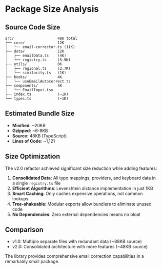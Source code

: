# Package Size Analysis

## Source Code Size

```
src/                    48K total
├── core/               12K
│   └── email-corrector.ts (11K)
├── data/               12K  
│   ├── emailData.ts    (4K)
│   └── registry.ts     (5.9K)
├── utils/              8K
│   ├── regional.ts     (2.7K)
│   └── similarity.ts   (1K)
├── hooks/              4K
│   └── useEmailAutocorrect.ts
├── components/         4K
│   └── EmailInput.tsx
├── index.ts            (~1K)
└── types.ts            (~1K)
```

## Estimated Bundle Size

- **Minified**: ~20KB
- **Gzipped**: ~6-8KB
- **Source**: 48KB (TypeScript)
- **Lines of Code**: ~1,121

## Size Optimization

The v2.0 refactor achieved significant size reduction while adding features:

1. **Consolidated Data**: All typo mappings, providers, and keyboard data in a single `registry.ts` file
2. **Efficient Algorithms**: Levenshtein distance implementation in just 1KB
3. **Smart Caching**: Only caches expensive operations, not common lookups
4. **Tree-shakeable**: Modular exports allow bundlers to eliminate unused code
5. **No Dependencies**: Zero external dependencies means no bloat

## Comparison

- v1.0: Multiple separate files with redundant data (~88KB source)
- v2.0: Consolidated architecture with more features (~48KB source)

The library provides comprehensive email correction capabilities in a remarkably small package.